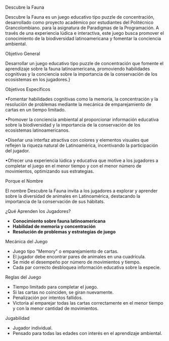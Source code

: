 Descubre la Fauna

Descubre la Fauna es un juego educativo tipo puzzle de concentración, desarrollado como proyecto académico por estudiantes del Politécnico Grancolombiano.
para la asignatura de Paradigmas de la Programación. A través de una experiencia lúdica e interactiva, este juego busca promover el conocimiento de la biodiversidad latinoamericana
y fomentar la conciencia ambiental.

Objetivo General

Desarrollar un juego educativo tipo puzzle de concentración que fomente el aprendizaje sobre la fauna latinoamericana, promoviendo habilidades cognitivas y la conciencia sobre la importancia de la conservación de los ecosistemas en los jugadores.}

Objetivos Específicos

•Fomentar habilidades cognitivas como la memoria, la concentración y la resolución de problemas mediante la mecánica de emparejamiento de cartas en un tiempo limitado.

•Promover la conciencia ambiental al proporcionar información educativa sobre la biodiversidad y la importancia de la conservación de los ecosistemas latinoamericanos.

•Diseñar una interfaz atractiva con colores y elementos visuales que reflejen la riqueza natural de Latinoamérica, incentivando la participación del jugador.

•Ofrecer una experiencia lúdica y educativa que motive a los jugadores a completar el juego en el menor tiempo y con el menor número de movimientos, optimizando sus estrategias.

Porque el Nombre

El nombre Descubre la Fauna invita a los jugadores a explorar y aprender sobre la diversidad de animales en Latinoamérica, 
destacando la importancia de la conservación de sus hábitats.

¿Qué Aprenden los Jugadores?

- **Conocimiento sobre fauna latinoamericana**
- **Habilidad de memoria y concentración**
- **Resolución de problemas y estrategias de juego**

Mecánica del Juego

- Juego tipo "Memory" o emparejamiento de cartas.
- El jugador debe encontrar pares de animales en una cuadrícula.
- Se mide el desempeño por número de movimientos y tiempo.
- Cada par correcto desbloquea información educativa sobre la especie.

Reglas del Juego

- Tiempo limitado para completar el juego.
- Si las cartas no coinciden, se giran nuevamente.
- Penalización por intentos fallidos.
- Victoria al emparejar todas las cartas correctamente en el menor tiempo y con la menor cantidad de movimientos.

Jugabilidad

- Jugador individual.
- Pensado para todas las edades con interés en el aprendizaje ambiental.
